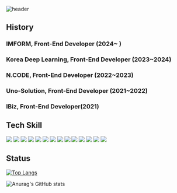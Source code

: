 

![header](https://capsule-render.vercel.app/api?text=Myung%Jun%Kim&type=Cylinder&fontColor=ffffff&animation=blink&color=000000)

  
## History

### IMFORM, Front-End Developer (2024~ )
### Korea Deep Learning, Front-End Developer (2023~2024)
### N.CODE, Front-End Developer (2022~2023)
### Uno-Solution, Front-End Developer (2021~2022)
### IBiz, Front-End Developer(2021)

## Tech Skill

<div >
<img src="https://img.shields.io/badge/HTML5-E34F26?style=for-the-badge&logo=HTML5&logoColor=white"/> 
  
<img src="https://img.shields.io/badge/CSS3-1572B6?style=for-the-badge&logo=CSS3&logoColor=white"/>
  
<img src="https://img.shields.io/badge/javascript-F7DF1E?style=for-the-badge&logo=javascript&logoColor=white">

<img src="https://img.shields.io/badge/typescript-3178C6?style=for-the-badge&logo=typescript&logoColor=white">

<img src="https://img.shields.io/badge/react-61DAFB?style=for-the-badge&logo=react&logoColor=white">

<img src="https://img.shields.io/badge/next.js-000000?style=for-the-badge&logo=nextdotjs&logoColor=white">

<img src="https://img.shields.io/badge/mobx-FF9955?style=for-the-badge&logo=mobx&logoColor=white">

<img src="https://img.shields.io/badge/recoil-3578E5?style=for-the-badge&logo=recoil&logoColor=white">

<img src="https://img.shields.io/badge/Zustand-004008?style=for-the-badge&logo=Zustand&logoColor=white">

<img src="https://img.shields.io/badge/styledcomponents-DB7093?style=for-the-badge&logo=styledcomponents&logoColor=white">

<img src="https://img.shields.io/badge/tailwindcss-06B6D4?style=for-the-badge&logo=tailwindcss&logoColor=white">

<img src="https://img.shields.io/badge/antdesign-0170FE?style=for-the-badge&logo=antdesign&logoColor=white">

<img src="https://img.shields.io/badge/github-181717?style=for-the-badge&logo=github&logoColor=white">

<img src="https://img.shields.io/badge/amazons3-569A31?style=for-the-badge&logo=amazons3&logoColor=white"> 

</div>


## Status

[![Top Langs](https://github-readme-stats.vercel.app/api/top-langs/?username=JOHNKIM-KK&langs_count=10&layout=compact&theme=dark)](https://github.com/JOHNKIM-KK/JOHNKIM-KK)

![Anurag's GitHub stats](https://github-readme-stats.vercel.app/api?username=JOHNKIM-KK&show_icons=true&theme=dark)



<!--
**JOHNKIM-KK/JOHNKIM-KK** is a ✨ _special_ ✨ repository because its `README.md` (this file) appears on your GitHub profile.

Here are some ideas to get you started:

- 🔭 I’m currently working on ...
- 🌱 I’m currently learning ...
- 👯 I’m looking to collaborate on ...
- 🤔 I’m looking for help with ...
- 💬 Ask me about ...
- 📫 How to reach me: ...
- 😄 Pronouns: ...
- ⚡ Fun fact: ...
-->

